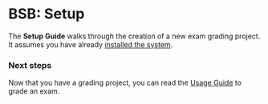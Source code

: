 # BSB: Setup

The **Setup Guide** walks through the creation of a new exam grading project.  It assumes you have already [installed the system]().

### Next steps

Now that you have a grading project, you can read the [Usage Guide](docs/Usage.md) to grade an exam.
